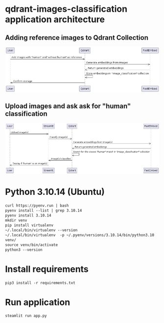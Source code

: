 # qdrant-images-classification application architecture

## Adding reference images to Qdrant Collection
![Adding Documents to a Qdrant Collection](architecture/01_add_to_qdrant.png)

## Upload images and ask ask for "human" classification  
![Ask Qdrant Collection](architecture/02_ask_qdrant.png)


# Python 3.10.14 (Ubuntu)

```
curl https://pyenv.run | bash
pyenv install --list | grep 3.10.14
pyenv install 3.10.14
mkdir venv
pip install virtualenv
~/.local/bin/virtualenv --version
~/.local/bin/virtualenv  -p ~/.pyenv/versions/3.10.14/bin/python3.10 venv/
source venv/bin/activate
python3 --version   
```

# Install requirements
```
pip3 install -r requirements.txt
```

# Run application
```
steamlit run app.py
```
